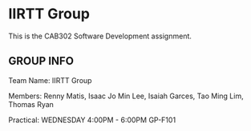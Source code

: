 # IIRTT Group

This is the CAB302 Software Development assignment.

## GROUP INFO

Team Name: IIRTT Group 

Members: Renny Matis, Isaac Jo Min Lee, Isaiah Garces, Tao Ming Lim, Thomas Ryan

Practical: WEDNESDAY 4:00PM - 6:00PM GP-F101
